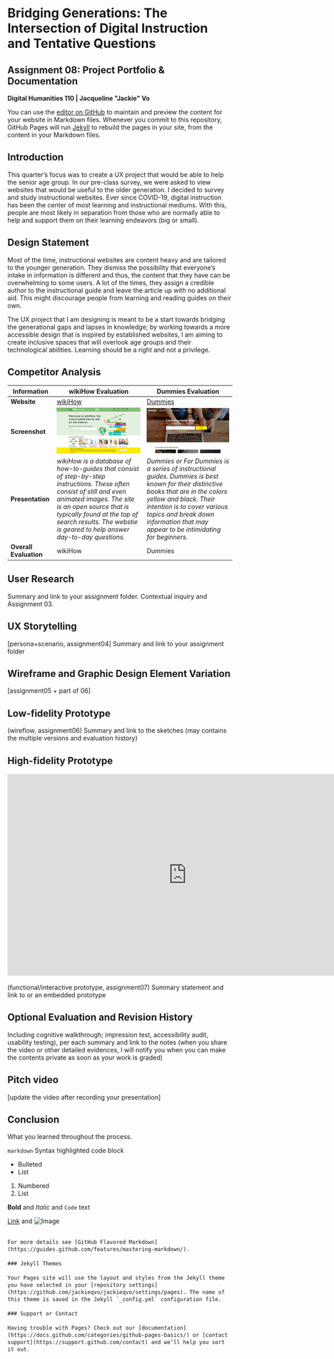 # Bridging Generations: The Intersection of Digital Instruction and Tentative Questions #
## Assignment 08: Project Portfolio & Documentation ##
__Digital Humanities 110 | Jacqueline "Jackie" Vo__

You can use the [editor on GitHub](https://github.com/jackieqvo/jackieqvo/edit/main/README.md) to maintain and preview the content for your website in Markdown files. Whenever you commit to this repository, GitHub Pages will run [Jekyll](https://jekyllrb.com/) to rebuild the pages in your site, from the content in your Markdown files.

## Introduction ## 

This quarter’s focus was to create a UX project that would be able to help the senior age group. In our pre-class survey, we were asked to view websites that would be useful to the older generation. I decided to survey and study instructional websites. Ever since COVID-19, digital instruction has been the center of most learning and instructional mediums. With this, people are most likely in separation from those who are normally able to help and support them on their learning endeavors (big or small). 

## Design Statement ## 

Most of the time, instructional websites are content heavy and are tailored to the younger generation. They dismiss the possibility that everyone’s intake in information is different and thus, the content that they have can be overwhelming to some users. A lot of the times, they assign a credible author to the instructional guide and leave the article up with no additional aid. This might discourage people from learning and reading guides on their own. 

The UX project that I am designing is meant to be a start towards bridging the generational gaps and lapses in knowledge; by working towards a more accessible design that is inspired by established websites, I am aiming to create inclusive spaces that will overlook age groups and their technological abilities. Learning should be a right and not a privilege.


## Competitor Analysis ## 

**Information** | **wikiHow Evaluation** | **Dummies Evaluation**
--------------------|--------------------|-----------------------------
**Website** | [wikiHow](https://www.wikihow.com/Main-Page) | [Dummies](https://www.dummies.com/) |
**Screenshot** | ![wikiHow Home page](wikiHowhome.png) | ![Dummies Home page](Dummieshome.png) |
**Presentation** | *wikiHow is a database of how-to-guides that consist of step-by-step instructions. These often consist of still and even animated images. The site is an open source that is typically found at the top of search results. The webstie is geared to help answer day-to-day questions.* | *Dummies or For Dummies is a series of instructional guides. Dummies is best known for their distinctive books that are in the colors yellow and black. Their intention is to cover various topics and break down information that may appear to be intimidating for beginners.* |
**Overall Evaluation** | wikiHow | Dummies |


## User Research ## 

Summary and link to your assignment folder. 
Contextual inquiry and Assignment 03.

## UX Storytelling ##

[persona+scenario, assignment04]
Summary and link to your assignment folder

## Wireframe and Graphic Design Element Variation

[assignment05 + part of 06]

## Low-fidelity Prototype ##
(wireflow, assignment06) 
Summary and link to the sketches (may contains the multiple versions and
evaluation history)

## High-fidelity Prototype ## 

<iframe style="border: 1px solid rgba(0, 0, 0, 0.1);" width="800" height="450" src="https://www.figma.com/embed?embed_host=share&url=https%3A%2F%2Fwww.figma.com%2Fproto%2FRTitlnkgJGe96PjHmSxgjf%2FGenius-Mobile-Prototype%3Fnode-id%3D8%253A33%26scaling%3Dmin-zoom" allowfullscreen></iframe>

(functional/interactive prototype, assignment07)
Summary statement and link to or an embedded prototype

## Optional Evaluation and Revision History ##

Including cognitive walkthrough; impression test, accessibility audit, usability testing), per each summary and link to the notes (when you share the video or other detailed evidences, I will notify you when you can make the contents private as soon as your work is graded)

## Pitch video ##

[update the video after recording your presentation]

## Conclusion ## 

What you learned throughout the process.


`markdown`
Syntax highlighted code block

- Bulleted
- List

1. Numbered
2. List

**Bold** and _Italic_ and `Code` text

[Link](url) and ![Image](src)
```

For more details see [GitHub Flavored Markdown](https://guides.github.com/features/mastering-markdown/).

### Jekyll Themes

Your Pages site will use the layout and styles from the Jekyll theme you have selected in your [repository settings](https://github.com/jackieqvo/jackieqvo/settings/pages). The name of this theme is saved in the Jekyll `_config.yml` configuration file.

### Support or Contact 

Having trouble with Pages? Check out our [documentation](https://docs.github.com/categories/github-pages-basics/) or [contact support](https://support.github.com/contact) and we’ll help you sort it out.
